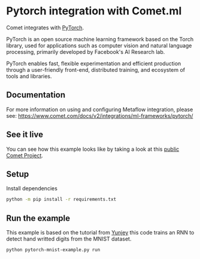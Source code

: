 # Pytorch integration with Comet.ml

Comet integrates with [PyTorch](https://pytorch.org/).

PyTorch is an open source machine learning framework based on the Torch library, used for applications such as computer vision and natural language processing, primarily developed by Facebook's AI Research lab.

PyTorch enables fast, flexible experimentation and efficient production through a user-friendly front-end, distributed training, and ecosystem of tools and libraries.

## Documentation

For more information on using and configuring Metaflow integration, please see: https://www.comet.com/docs/v2/integrations/ml-frameworks/pytorch/

## See it live

You can see how this example looks like by taking a look at this [public Comet Project](https://www.comet.com/examples/comet-example-pytorch-mnist).

## Setup

Install dependencies

```bash
python -m pip install -r requirements.txt
```

## Run the example

This example is based on the tutorial from [Yunjey](https://github.com/yunjey/pytorch-tutorial/blob/master/tutorials/01-basics/feedforward_neural_network/main.py) this code trains an RNN to detect hand writted digits from the MNIST dataset.


```bash
python pytorch-mnist-example.py run
```